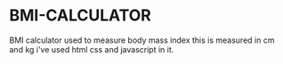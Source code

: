 # BMI-CALCULATOR
BMI calculator used to measure body mass index
this is measured in cm and kg 
i've used html css and javascript in it.
